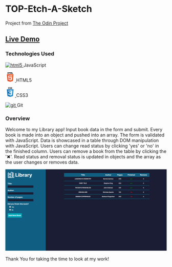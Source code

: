 # TOP-Etch-A-Sketch

Project from [The Odin Project](https://www.theodinproject.com/)

## [Live Demo](https://gustav72.github.io/Library/)

### Technologies Used

<a href="https://www.ecma-international.org/publications-and-standards/standards/ecma-262/" target="_blank" rel="noreferrer"> <img src="https://cdn.jsdelivr.net/gh/devicons/devicon/icons/javascript/javascript-original.svg" alt="html5" width="30" height="30"/> </a>JavaScript

<a href="https://html.spec.whatwg.org/multipage/" target="_blank" rel="noreferrer"> <img src="https://raw.githubusercontent.com/devicons/devicon/master/icons/html5/html5-original-wordmark.svg" alt="html5" width="30" height="30"/> </a>HTML5

<a href="https://www.w3.org/Style/CSS/specs.en.html" target="_blank" rel="noreferrer"> <img src="https://raw.githubusercontent.com/devicons/devicon/master/icons/css3/css3-original-wordmark.svg" alt="css3" width="30" height="30"/> </a>CSS3

<a href="https://git-scm.com/" target="_blank" rel="noreferrer"> <img src="https://cdn.jsdelivr.net/gh/devicons/devicon/icons/git/git-original.svg" alt="git" width="30" height="30"/> </a>Git

### Overview

Welcome to my Library app! Input book data in the form and submit. Every book is made into an object and pushed into an array. The form is validated with JavaScript. Data is showcased in a table through DOM manipulation with JavaScript. Users can change read status by clicking 'yes' or 'no' in the finished column. Users can remove a book from the table by clicking the '✖'. Read status and removal status is updated in objects and the array as the user changes or removes data.

![Screenshot of User Interface](./Screenshot.png)

Thank You for taking the time to look at my work!
